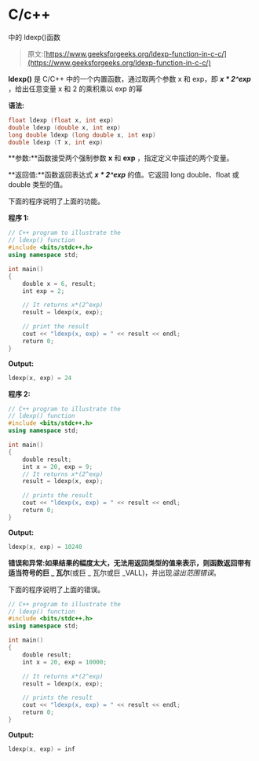 # C/c++

中的 ldexp()函数

> 原文:[https://www.geeksforgeeks.org/ldexp-function-in-c-c/](https://www.geeksforgeeks.org/ldexp-function-in-c-c/)

**ldexp()** 是 C/C++ 中的一个内置函数，通过取两个参数 x 和 exp，即 ***x * 2^exp*** ，给出任意变量 x 和 2 的乘积乘以 exp 的幂

**语法:**

```cpp
float ldexp (float x, int exp)
double ldexp (double x, int exp)
long double ldexp (long double x, int exp)
double ldexp (T x, int exp)

```

**参数:**函数接受两个强制参数 **x** 和 **exp** ，指定定义中描述的两个变量。

**返回值:**函数返回表达式 ***x * 2^exp*** 的值。它返回 long double、float 或 double 类型的值。

下面的程序说明了上面的功能。

**程序 1:**

```cpp
// C++ program to illustrate the
// ldexp() function
#include <bits/stdc++.h>
using namespace std;

int main()
{
    double x = 6, result;
    int exp = 2;

    // It returns x*(2^exp)
    result = ldexp(x, exp);

    // print the result
    cout << "ldexp(x, exp) = " << result << endl;
    return 0;
}
```

**Output:**

```cpp
ldexp(x, exp) = 24

```

**程序 2:**

```cpp
// C++ program to illustrate the
// ldexp() function
#include <bits/stdc++.h>
using namespace std;

int main()
{
    double result;
    int x = 20, exp = 9;
    // It returns x*(2^exp)
    result = ldexp(x, exp);

    // prints the result
    cout << "ldexp(x, exp) = " << result << endl;
    return 0;
}
```

**Output:**

```cpp
ldexp(x, exp) = 10240

```

**错误和异常:**如果结果的幅度太大，无法用返回类型的值来表示，则函数返回带有适当符号的**巨 _ 瓦尔**(或巨 _ 瓦尔或巨 _VALL)，并出现*溢出范围错误*。

下面的程序说明了上面的错误。

```cpp
// C++ program to illustrate the
// ldexp() function
#include <bits/stdc++.h>
using namespace std;

int main()
{
    double result;
    int x = 20, exp = 10000;

    // It returns x*(2^exp)
    result = ldexp(x, exp);

    // prints the result
    cout << "ldexp(x, exp) = " << result << endl;
    return 0;
}
```

**Output:**

```cpp
ldexp(x, exp) = inf

```